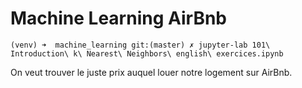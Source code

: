 # Machine Learning AirBnb

```shell
(venv) ➜  machine_learning git:(master) ✗ jupyter-lab 101\ Introduction\ k\ Nearest\ Neighbors\ english\ exercices.ipynb 
```

On veut trouver le juste prix auquel louer notre logement sur AirBnb.